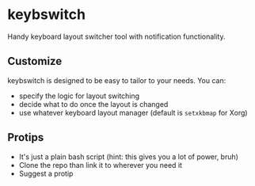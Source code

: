 # keybswitch
Handy keyboard layout switcher tool with notification functionality.

## Customize
keybswitch is designed to be easy to tailor to your needs. You can:

* specify the logic for layout switching
* decide what to do once the layout is changed
* use whatever keyboard layout manager (default is `setxkbmap` for Xorg)

## Protips
* It's just a plain bash script (hint: this gives you a lot of power, bruh)
* Clone the repo than link it to wherever you need it
* Suggest a protip
